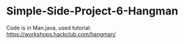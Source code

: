 # Simple-Side-Project-6-Hangman

Code is in Man.java, used tutorial: https://workshops.hackclub.com/hangman/
